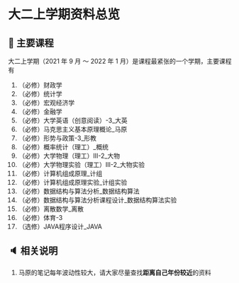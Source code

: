 # 大二上学期资料总览

## :book: 主要课程

大二上学期（2021 年 9 月 ～ 2022 年 1 月）是课程最紧张的一个学期，主要课程有

1. （必修）财政学
2. （必修）统计学
3. （必修）宏观经济学
4. （必修）金融学
5. （必修）大学英语（创意阅读）-3_大英
6. （必修）马克思主义基本原理概论_马原
7. （必修）形势与政策-3_形教
8. （必修）概率统计（理工）_概统
9. （必修）大学物理（理工）Ⅲ-2_大物
10. （必修）大学物理实验（理工）Ⅲ-2_大物实验
11. （必修）计算机组成原理_计组
12. （必修）计算机组成原理实验_计组实验
13. （必修）数据结构与算法分析_数据结构算法
14. （必修）数据结构与算法分析课程设计_数据结构算法实验
15. （必修）离散数学_离散
16. （必修）体育-3
17. （选修）JAVA程序设计_JAVA



## :speaker: 相关说明

1. 马原的笔记每年波动性较大，请大家尽量查找**距离自己年份较近**的资料

